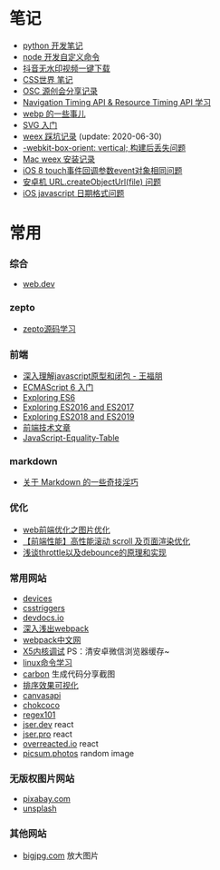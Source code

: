 # 笔记
- [python 开发笔记](https://github.com/imfenghuang/blog/issues/36)
- [node 开发自定义命令](https://github.com/imfenghuang/blog/issues/28)
- [抖音无水印视频一键下载](https://github.com/imfenghuang/blog/issues/22)
- [CSS世界 笔记](https://github.com/imfenghuang/blog/issues/16)
- [OSC 源创会分享记录](https://github.com/imfenghuang/blog/issues/11)
- [Navigation Timing API & Resource Timing API 学习](https://github.com/imfenghuang/blog/issues/9)
- [webp 的一些事儿](https://github.com/imfenghuang/blog/issues/8)
- [SVG 入门](https://github.com/imfenghuang/blog/issues/7)
- [weex 踩坑记录](https://github.com/imfenghuang/blog/issues/6) (update: 2020-06-30)
- [-webkit-box-orient: vertical; 构建后丢失问题](https://github.com/imfenghuang/blog/issues/5)
- [Mac weex 安装记录](https://github.com/imfenghuang/note/issues/4)
- [iOS 8 touch事件回调参数event对象相同问题](https://github.com/imfenghuang/note/issues/3)
- [安卓机 URL.createObjectUrl(file) 问题](https://github.com/imfenghuang/note/issues/2)
- [iOS javascript 日期格式问题](https://github.com/imfenghuang/note/issues/1)

# 常用
### 综合
- [web.dev](https://web.dev/)

### zepto 
- [zepto源码学习](https://github.com/yeyuqiudeng/reading-zepto/blob/master/src/%E8%AF%BBZepto%E6%BA%90%E7%A0%81%E4%B9%8B%E4%BB%A3%E7%A0%81%E7%BB%93%E6%9E%84.md) 

### 前端
- [深入理解javascript原型和闭包 - 王福朋](http://www.cnblogs.com/wangfupeng1988/p/3977924.html)
- [ECMAScript 6 入门](http://es6.ruanyifeng.com/)
- [Exploring ES6](http://exploringjs.com/es6/index.html)
- [Exploring ES2016 and ES2017](http://exploringjs.com/es2016-es2017.html)
- [Exploring ES2018 and ES2019](http://exploringjs.com/es2018-es2019/toc.html)
- [前端技术文章](https://fed.chanceyu.com/)
- [JavaScript-Equality-Table](https://dorey.github.io/JavaScript-Equality-Table/)

### markdown
- [关于 Markdown 的一些奇技淫巧](https://github.com/mzlogin/mzlogin.github.io/blob/master/_posts/2017-09-01-markdown-odd-skills.md)

### 优化
- [web前端优化之图片优化](https://juejin.im/post/59a7725b6fb9a02497170459)
- [【前端性能】高性能滚动 scroll 及页面渲染优化](http://www.cnblogs.com/coco1s/p/5499469.html)
- [浅谈throttle以及debounce的原理和实现](https://segmentfault.com/a/1190000010983733)

### 常用网站
- [devices](https://material.io/devices/)
- [csstriggers](https://csstriggers.com/)
- [devdocs.io](https://devdocs.io)
- [深入浅出webpack](http://webpack.wuhaolin.cn/)
- [webpack中文网](https://doc.webpack-china.org/)
- [X5内核调试](http://debugx5.qq.com/) PS：清安卓微信浏览器缓存~
- [linux命令学习](http://wangchujiang.com/linux-command/)
- [carbon](https://dawnlabs.io/carbon) 生成代码分享截图
- [排序效果可视化](https://visualgo.net/zh/sorting)
- [canvasapi](https://www.canvasapi.cn/)
- [chokcoco](https://chokcoco.github.io/)
- [regex101](https://regex101.com/)
- [jser.dev](https://jser.dev/) react
- [jser.pro](https://jser.pro/) react
- [overreacted.io](https://overreacted.io/) react
- [picsum.photos](https://picsum.photos/) random image

### 无版权图片网站
- [pixabay.com](https://pixabay.com)
- [unsplash](https://unsplash.com/)

### 其他网站
- [bigjpg.com](bigjpg.com) 放大图片
